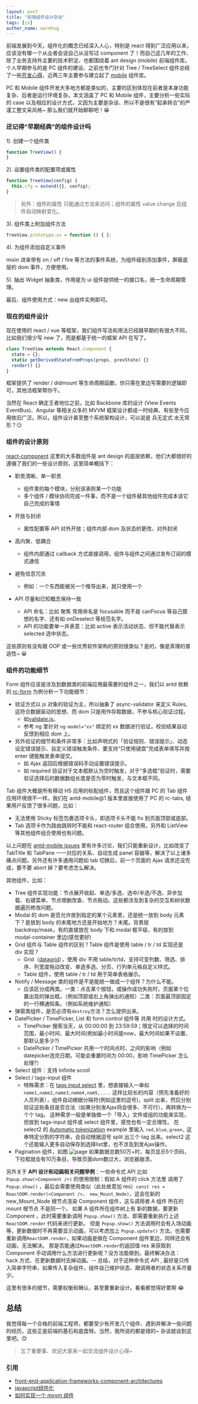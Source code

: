 ```yaml
---
layout: post
title: "前端组件设计杂谈"
tags: [js]
author_name: warmhug
---
```


前端发展到今天，组件化的概念已经深入人心，特别是 react 得到广泛应用以来，应该没有哪一个从业者会说自己从没写过 component 了！而自己这几年的工作、除了业务支持外主要的技术积淀、也都围绕着 ant design (mobile) 前端组件库。个人早期参与的是 PC 组件的建设、之前也专门针对 Tree / TreeSelect 组件总结了一些[开发心得](http://warmhug.github.io/2016/07/23/react-components-tree-tree-select.html)，近两三年主要参与建立起了 [mobile](https://github.com/ant-design/ant-design-mobile) 组件库。

PC 和 Mobile 组件开发大多地方都是类似的，主要的区别体现在前者是本身功能复杂、后者是运行环境复杂。本文涵盖了 PC 和 Mobile 组件，主要分析一些实际的 case 以及相应的设计方式，又因为主要是杂谈、所以不是很有“起承转合”的严谨工整文采风格~ 那么我们就开始聊聊吧！😁

### 还记得“早期经典”的组件设计吗

1). 创建一个组件类

```js
function TreeView() {
}
```

2). 设置组件类的配置项或属性

```js
function TreeView(config) {
  this.cfg = extend({}, config);
}
```

> 另外：组件的属性 只能通过方法来访问；组件的属性 value change 后组件自动映射变化。

3). 组件类上附加组件方法

```js
TreeView.prototype.xx = function () { };
```

4). 为组件添加自定义事件

mixin 进来带有 on / off / fire 等方法的事件系统，为组件级别添加事件，屏蔽底层的 dom 事件，方便使用。

5). 抽出 Widget 抽象类，作用是为 ui 组件提供统一的接口名，统一生命周期管理。

最后、组件使用方式：new 出组件实例即可。

### 现在的组件设计

现在使用的 react / vue 等框架，我们组件写法和用法已经跟早期的有很大不同，比如我们很少写 new 了，而是都基于统一的框架 API 在写了。

```js
class TreeView extends React.Component {
  state = {};
  static getDerivedStateFromProps(props, prevState) {}
  render() {}
}
```

框架提供了 render / didmount 等生命周期函数，你只需在里边写需要的逻辑即可，其他活框架帮你干。

当然在 React 确定王者地位之前，比如 Backbone 库的设计 (View Events EventBus)、Angular 等相关众多的 MVVM 框架设计都成一时经典、有些至今应用依旧广泛。所以，组件设计甚至整个系统架构设计，可以说是 兵无定式 水无常形？😏

### 组件的设计原则

[react-component](https://github.com/react-component) 这里的大多数组件是 ant design 的底层依赖，他们大都很好的遵循了我们的一些设计原则，这里简单概括下：

- 职责清晰、单一职责
  - 组件里的每个模块，分别该承担某一个功能
  - 多个组件 / 模块协同完成一件事，而不是一个组件替其他组件完成本该它自己完成的事情

- 开放与封闭
  - 属性配置等 API 对外开放；组件内部 dom 及状态的更改、对外封闭

- 高内聚、低耦合
  - 组件内部通过 callback 方式直接调用，组件与组件之间通过发布订阅的模式通信

- 避免信息冗余
  - 例如：一个东西能被另一个推导出来，就只使用一个

- API 尽量和已知概念保持一致
  - API 命名：比如 聚焦 常用命名是 focusable 而不是 canFocus 等自己臆想的名字、还有如 onDeselect 等规范名字。
  - API 的功能要单一并表意：比如 active 表示活动状态、但不能代替表示 selected 选中状态。

这些原则有没有跟 OOP 或一些优秀软件架构的原则很类似？是的，像是真理的普适性~ 😀

### 组件的功能细节

Form 组件应该是涉及到数据类的前端应用最需要的组件之一，我们以 antd 依赖的 [rc-form](https://github.com/react-component/form) 为例分析一下功能细节：

- 验证方式以 js 对象的验证为主，所以抽象了 async-validator 来定义 Rules, 这符合数据驱动的思想、而 dom 只是用作存取数据，不参与核心验证过程。
  - 如[validate.js](https://github.com/ansman/validate.js)。
  - 参考 ng 里针对 `ng-model="xx"` 绑定的 xx 数据进行验证，校验结果自动反馈到相应 dom 上。
- 另外验证的细节和条件非常多：比如声明式的「验证规则、错误提示」、动态设定错误提示、自定义错误触发条件、要支持“只使用键盘”完成表单填写并按 enter 键能触发表单提交。
  - 如 Ajax 返回后根据错误码手动设置错误提示。
  - 如 required 验证对于文本框默认为空时触发，对于“多选框”验证时，需要验证选择后的数据数组长度是否为零时触发，与文本框不同。

Tab 组件大概是所有移动 H5 应用的标配组件，而且这个组件跟 PC 的 Tab 组件应用环境很不一样。我们在 antd-mobile@1 版本里直接使用了 PC 的 rc-tabs, 结果用户反馈了很多问题，比如：

- 无法使用 Sticky 标签包裹选项卡头，即选项卡头不能 fix 到页面顶部或底部。
- Tab 选项卡作为路由跳转时不能和 react-router 组合使用，另外和 ListView 等其他组件组合使用也有问题。

以上问题在 [antd-mobile issues](https://github.com/ant-design/ant-design-mobile/issues/1287) 里有许多讨论，我们只能重新设计，比如改变了 TabTitle 和 TabPane 一一对应的关系、自动生成 panel 容器等，解决了以上诸多痛点问题。另外还有许多通用问题如 tab 切换后，前一个页面的 Ajax 请求还没完成，要不要 abort 掉？要考虑怎么解决。

其他组件，比如：

- Tree 组件实现功能：节点展开收起、单选/多选、选中/半选/不选、异步加载、右键菜单、节点增删改查、节点拖动。这些都涉及到复杂的交互和树状数据遍历修改问题。
- Modal 的 dom 是否允许放到指定的某个元素里，还是统一放到 body 元素下？是放到 body 的末尾地方还是开始地方？末尾。背景层 backdrop/mask，有的直接放在 body 下和 modal 框平级，有的放到 modal-container 里边(感觉更好)
- Grid 组件与 Table 组件的区别？Table 组件是使用 table / tr / td 实现还是 div 实现？
  - Grid（[datagrid](https://github.com/zippyui/react-datagrid)），使用 div 不用 table/tr/td，支持可变列数、筛选、排序、列宽度拖动改变、单选多选、分页、行列单元格自定义样式。
  - Table 组件，使用 table / tr / td 用于简单表格展示。
- Notify / Message 类的组件是不是能统一做成一个组件？为什么不能。
  - 应该区分成两类。一类：点击某个按钮，或操作成功失败时，页面某个位置出现的弹出框。（例如顶部或右上角弹出的通知）二类：页面最顶部固定的一行横通知条。（例如系统维护通知）
- 弹窗类组件，是否必须有`destroy`方法？怎么提供出来。
- DatePicker / TimePicker, List 和 form control 组件等 共用 时的设计方式。
  - TimePicker 搜索当天，从 00:00:00 到 23:59:59；限定可以选择的时间范围，最小时间、最大时间(例如最小时间是now，最大时间如果不设置、那默认是多少?)
  - DatePicker / TimePicker 共用一个时间点时，之间的影响（例如datepicker选完日期，可能会重置时间为 00:00，影响 TimePicker 怎么处理?）
- Select 组件：支持 Infinite scroll
- Select / tags-input 组件
  - 特殊需求：在 [tags input select](http://react-component.github.io/select/examples/tags.html) 里，想直接输入一串如 `name1,name2,name3,name4,nam5,....` 这样比较长的内容（预先准备好的人员列表），组件自动根据分隔符(例如这里的逗号)，split 出来，然后分别验证这些条目是否合法（如果分别发Ajax将会很多、不可行），再转换为一个个 tag。 这种需求一般是单独做一个「导入」文件或组的功能来实现，但放到 tags-input 组件或 select 组件里，感觉也有一定合理性。 在 select2 的 [Automatic tokenization](https://select2.github.io/examples.html#tokenizer) example 里输入 `red,blue,green,`  这串特定分割的字符串，会自动根据逗号 split 出三个 tag 出来。select2 这个还能输入更多自动保存到选择list里，也不涉及到发Ajax操作。
- Pagination 组件，如图 ![page](https://t.alipayobjects.com/images/rmsweb/T1OIlhXmVcXXXXXXXX.png) 如果数据总数50万+时，每页显示5个页码，下拉框就会有10万条目，导致页面dom数过大，浏览器崩溃。

另外关于 **API 设计和动画相关问题举例**：一些命令式 API 比如 `Popup.show(<Component />)` 的使用限制：假如 A 组件的 click 方法里 调用了 `Popup.show()` ，最后会需要使用类似（此处故意加 res）`const res = ReactDOM.render(<Component />， new_Mount_Node)`，这会在新的 new_Mount_Node 根节点渲染 Component 组件，这与调用者 A 组件 所在的 mount 根节点 不是同一个。
如果 A 组件所在组件树上有 新的数据，要更新 Component ，此时需要重新调用 `Popup.show()` 方法、即需要重新执行上述 `ReactDOM.render` 代码来进行更新。
但是 `Popup.show()` 方法调用时会有入场动画等，更新数据时不再需要显示动画，可以考虑加上 `Popup.update()` 方法，也需要重新调用`ReactDOM.render`，如果动画是做在 Component 组件里边，同样还会有动画，无法解决。
那是否能通过`ReactDOM.render`的返回值 res 来获取到 Component 手动调用什么方法进行更新呢？没方法能做到。最终解决办法：hack 方式、在更新数据时去掉动画。-- 总结，对于这种命令式 API , 最好是只传入简单字符串，如果传入复杂组件，组件自己维护状态、跟调用者的状态关系尽量少。

这里有很多的细节，需要权衡和确认、甚至要重新设计。看看都觉得好累啊 😂

## 总结

我觉得每一个合格的前端工程师，都要至少有开发几个组件、遇到并解决一些问题的经历，这些正是前端的基石和底盘呀。当然，我所说的都是错的~ 杂谈就谈到这里吧。😊

> 忘了重要事、欢迎大家来一起交流组件设计心得~

### 引用

- [front-end-application-frameworks-component-architectures](http://developer.telerik.com/featured/front-end-application-frameworks-component-architectures/)
- [javascript组件化](http://purplebamboo.github.io/2015/03/16/javascript-component/)
- [如何实现一个 mvvm 组件](http://shepherdwind.com/2014/05/17/how-to-reliaze-mvvm--bidi/)
